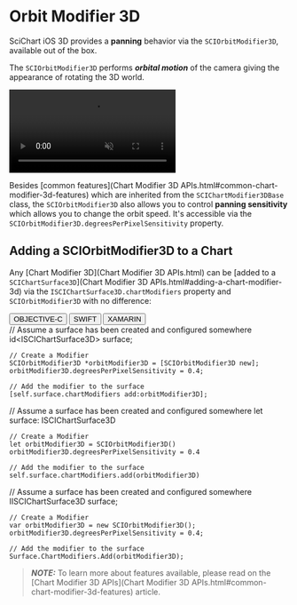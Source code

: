 # Orbit Modifier 3D
SciChart iOS 3D provides a **panning** behavior via the `SCIOrbitModifier3D`, available out of the box.

The `SCIOrbitModifier3D` performs ***orbital motion*** of the camera giving the appearance of rotating the 3D world.

<video autoplay loop muted playsinline src="img/modifiers-3d/orbit-modifier-3d.mp4"></video>

Besides [common features](Chart Modifier 3D APIs.html#common-chart-modifier-3d-features) which are inherited from the `SCIChartModifier3DBase` class, 
the `SCIOrbitModifier3D` also allows you to control **panning sensitivity** which allows you to change the orbit speed. 
It's accessible via the `SCIOrbitModifier3D.degreesPerPixelSensitivity` property.

## Adding a SCIOrbitModifier3D to a Chart
Any [Chart Modifier 3D](Chart Modifier 3D APIs.html) can be [added to a `SCIChartSurface3D`](Chart Modifier 3D APIs.html#adding-a-chart-modifier-3d) via the `ISCIChartSurface3D.chartModifiers` property and `SCIOrbitModifier3D` with no difference:

<div class="code-snippet-tabs">
  <button class="code-snippet-tab" onclick="showCodeFor(event, 'objectivec')">OBJECTIVE-C</button>
  <button class="code-snippet-tab" onclick="showCodeFor(event, 'swift')">SWIFT</button>
  <button class="code-snippet-tab" onclick="showCodeFor(event, 'cs')">XAMARIN</button>
</div>
<div class="code-snippet" id="objectivec">
    // Assume a surface has been created and configured somewhere
    id&lt;ISCIChartSurface3D&gt; surface;

    // Create a Modifier
    SCIOrbitModifier3D *orbitModifier3D = [SCIOrbitModifier3D new];
    orbitModifier3D.degreesPerPixelSensitivity = 0.4;

    // Add the modifier to the surface
    [self.surface.chartModifiers add:orbitModifier3D];
</div>
<div class="code-snippet" id="swift">
    // Assume a surface has been created and configured somewhere
    let surface: ISCIChartSurface3D

    // Create a Modifier
    let orbitModifier3D = SCIOrbitModifier3D()
    orbitModifier3D.degreesPerPixelSensitivity = 0.4

    // Add the modifier to the surface
    self.surface.chartModifiers.add(orbitModifier3D)
</div>
<div class="code-snippet" id="cs">
    // Assume a surface has been created and configured somewhere
    IISCIChartSurface3D surface;

    // Create a Modifier
    var orbitModifier3D = new SCIOrbitModifier3D();
    orbitModifier3D.degreesPerPixelSensitivity = 0.4;

    // Add the modifier to the surface
    Surface.ChartModifiers.Add(orbitModifier3D);
</div>

> **_NOTE:_** To learn more about features available, please read on the [Chart Modifier 3D APIs](Chart Modifier 3D APIs.html#common-chart-modifier-3d-features) article.
